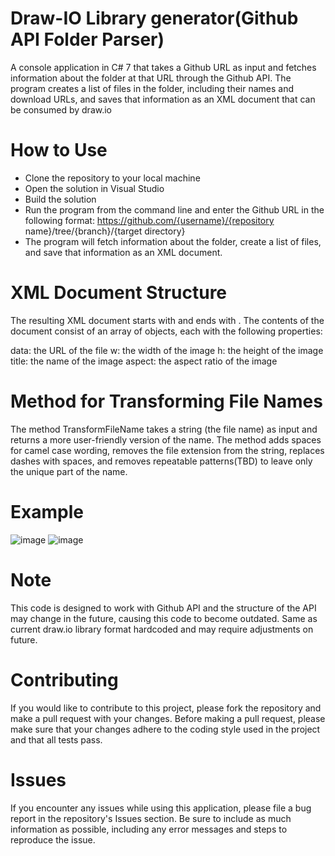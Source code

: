 # Draw-IO Library generator(Github API Folder Parser)
A console application in C# 7 that takes a Github URL as input and fetches information about the folder at that URL through the Github API. The program creates a list of files in the folder, including their names and download URLs, and saves that information as an XML document that can be consumed by draw.io

# How to Use
- Clone the repository to your local machine
- Open the solution in Visual Studio
- Build the solution
- Run the program from the command line and enter the Github URL in the following format:
https://github.com/{username}/{repository name}/tree/{branch}/{target directory}
- The program will fetch information about the folder, create a list of files, and save that information as an XML document.

# XML Document Structure
The resulting XML document starts with <mxlibrary> and ends with </mxlibrary>. The contents of the document consist of an array of objects, each with the following properties:

data: the URL of the file
w: the width of the image
h: the height of the image
title: the name of the image
aspect: the aspect ratio of the image

# Method for Transforming File Names
The method TransformFileName takes a string (the file name) as input and returns a more user-friendly version of the name. The method adds spaces for camel case wording, removes the file extension from the string, replaces dashes with spaces, and removes repeatable patterns(TBD) to leave only the unique part of the name.

# Example
![image](https://user-images.githubusercontent.com/1761348/215716372-43a247d9-1d5f-49da-8ac8-8708070b4be7.png)
![image](https://user-images.githubusercontent.com/1761348/215716495-042848f2-bdc0-4451-a82b-b292b5f7b629.png)


# Note
This code is designed to work with Github API and the structure of the API may change in the future, causing this code to become outdated. Same as current draw.io library format hardcoded and may require adjustments on future.

# Contributing
If you would like to contribute to this project, please fork the repository and make a pull request with your changes. Before making a pull request, please make sure that your changes adhere to the coding style used in the project and that all tests pass.

# Issues
If you encounter any issues while using this application, please file a bug report in the repository's Issues section. Be sure to include as much information as possible, including any error messages and steps to reproduce the issue.
